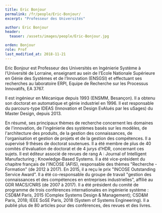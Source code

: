 ```yaml
---
title: Eric Bonjour
permalink: /fr/people/Eric-Bonjour/
excerpt: "Professeur des Universités"

author: Eric Bonjour
header:
  teaser: /assets/images/people/Eric-Bonjour.jpg

orden: Bonjour
role: Prof
last_modified_at: 2018-11-21
---
```


Eric Bonjour est Professeur des Universités en Ingénierie Système à l’Université de Lorraine, enseignant au sein de l’Ecole Nationale Supérieure en Génie des Systèmes et de l’Innovation (ENSGSI) et effectuant ses recherches au laboratoire ERPI, Equipe de Recherche sur les Processus Innovatifs, EA 3767. 

Il est ingénieur en Mécanique depuis 1993 (ENSMM, Besançon). Il a obtenu son doctorat en automatique et génie industriel en 1996. Il est responsable du parcours-type IDEAS (Innovation et Design EvAlués par les uSages) du Master Design, depuis 2013.

En résumé, ses principaux thèmes de recherche concernent les domaines de l'innovation, de l'ingénierie des systèmes basés sur les modèles, de l'architecture des produits, de la gestion des connaissances, de l'organisation et gestion de projets et de la gestion des compétences. Il a supervisé 9 thèses de doctorat soutenues. Il a été membre de plus de 40 comités d'évaluation de doctorat et  de 4 jurys d’HDR, concernant ces sujets. Il est éditeur associé de revues de rang A : Journal of Intelligent Manufacturing ; Knowledge-Based Systems. Il a été vice-président du chapitre français de l'INCOSE (AFIS), responsable des thèmes "Recherche - Formation" (de 2012 à 2017). En 2015, il a reçu le prix "INCOSE Outstanding Service Award". Il a été co-responsable du groupe de travail "gestion des connaissances et des compétences en entreprises industrielles", affilié au GDR MACS/CNRS (de 2007 à 2017). Il a été président du comité de programme de trois conférences internationales en ingénierie système : CSD&M Paris, 2015 (Complex Systems Design & Management); CSD&M Paris, 2018; IEEE SoSE Paris, 2018 (System of Systems Engineering). Il a publié plus de 80 articles pour des conférences, des revues et des livres.


